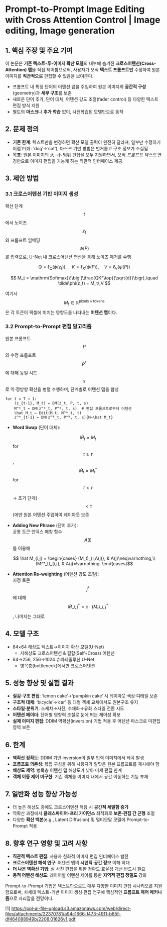 # Prompt-to-Prompt Image Editing with Cross Attention Control | Image editing, Image generation

## 1. 핵심 주장 및 주요 기여  
이 논문은 **기존 텍스트-투-이미지 확산 모델**의 내부에 숨겨진 **크로스어텐션(Cross-Attention) 맵**을 직접 제어함으로써, 사용자가 오직 **텍스트 프롬프트만** 수정하여 원본 이미지를 **직관적으로** 편집할 수 있음을 보여준다.  
- 프롬프트 내 특정 단어의 어텐션 맵을 주입하여 원본 이미지의 **공간적 구성**(geometry)과 **세부 구조**를 보존  
- 새로운 단어 추가, 단어 대체, 어텐션 강도 조절(fader control) 등 다양한 텍스트 편집 방식 지원  
- 별도의 **마스크**나 **추가 학습** 없이, 사전학습된 모델만으로 동작  

## 2. 문제 정의  
- **기존 한계**: 텍스트만을 변경하면 확산 모델 출력이 완전히 달라져, 일부만 수정하기 어렵고(예: ‘dog’→‘cat’), 마스크 기반 방법은 번거롭고 구조 정보가 소실됨  
- **목표**: 원본 이미지의 大‒小 범위 편집을 모두 지원하면서, 오직 *프롬프트 텍스트* 변경만으로 이미지 편집을 가능케 하는 직관적 인터페이스 제공  

## 3. 제안 방법  
### 3.1 크로스어텐션 기반 이미지 생성  
확산 단계 $$t$$에서 노이즈 $$z_t$$와 프롬프트 임베딩 $$\psi(P)$$를 입력으로, U-Net 내 크로스어텐션 연산을 통해 노이즈 제거를 수행  

$$
Q = \ell_Q(\phi(z_t)),\quad
K = \ell_K(\psi(P)),\quad
V = \ell_V(\psi(P))
$$

$$
M_t = \mathrm{Softmax}\!\bigl(\tfrac{QK^\top}{\sqrt{d}}\bigr),\quad
\tilde\phi(z_t) = M_t\,V
$$  

여기서 $$M_t\in\mathbb{R}^{\text{pixels}\times\text{tokens}}$$은 각 토큰이 픽셀에 미치는 영향도를 나타내는 **어텐션 맵**이다.

### 3.2 Prompt-to-Prompt 편집 알고리즘  
원본 프롬프트 $$P$$와 수정 프롬프트 $$P^*$$에 대해 동일 시드 $$s$$로 역·정방향 확산을 병렬 수행하며, 단계별로 어텐션 맵을 합성  
```
for t = T → 1:
    (z_{t-1}, M_t) ← DM(z_t, P, t, s)
    M^*_t ← DM(z^*_t, P^*, t, s)  # 편집 프롬프트로부터 어텐션
    \hat M_t ← Edit(M_t, M^*_t, t)
    z^*_{t-1} ← DM(z^*_t, P^*, t, s){M←\hat M_t}
```
- **Word Swap** (단어 대체):  

  $$\hat M_t = M_t$$ for $$t \ge \tau$$, $$\hat M_t = M^*_t$$ for $$t < \tau$$  

  → 초기 단계($$<\tau$$)에만 원본 어텐션 주입하여 레이아웃 보존  
- **Adding New Phrase** (단어 추가):  
  공통 토큰 인덱스 매칭 함수 $$A(j)$$를 이용해  

```math
    \hat M_{i,j} =
    \begin{cases}
      (M_t)_{i,A(j)}, & A(j)\neq\varnothing,\\
      (M^*_t)_{i,j}, & A(j)=\varnothing.
    \end{cases}
```

- **Attention Re-weighting** (어텐션 강도 조절):  
  지정 토큰 $$j^* $$ 에 대해 $$\hat M\_{i,j^* }=c\cdot (M_t)\_{i,j^* }$$, 나머지는 그대로  

## 4. 모델 구조  
- 64×64 해상도 텍스트→이미지 확산 모델(U-Net)  
  - 저해상도 크로스어텐션 & 결합(Self+Cross) 어텐션  
- 64→256, 256→1024 슈퍼레졸루션 U-Net  
  - 병목층(bottleneck)에서만 크로스어텐션  

## 5. 성능 향상 및 실험 결과  
- **질감·구조 편집**: ‘lemon cake’→‘pumpkin cake’ 시 레이아웃·색상·디테일 보존  
- **구조적 대체**: ‘bicycle’→‘car’ 등 대형 객체 교체에서도 원본구조 유지  
- **스타일·분위기**: 스케치→사진, 수채화→유화 스타일 전환 시도  
- **어텐션 페이더**: 단어별 영향력 조절로 눈에 띄는 제어성 확보  
- **실제 이미지 편집**: DDIM 역확산(inversion) 기법 적용 후 어텐션 마스크로 미편집 영역 보존  

## 6. 한계  
- **역확산 정확도**: DDIM 기반 inversion이 일부 입력 이미지에서 왜곡 발생  
- **프롬프트 의존성**: 복잡 구성을 위해 사용자가 알맞은 원본 프롬프트를 제시해야 함  
- **해상도 제약**: 병목층 어텐션 맵 해상도가 낮아 미세 편집 한계  
- **객체 이동 제어 미구현**: 기존 객체를 이미지 내에서 공간 이동하는 기능 부재  

## 7. 일반화 성능 향상 가능성  
- 더 높은 해상도 층에도 크로스어텐션 적용 시 **공간적 세밀함 증가**  
- 역확산 과정에서 **클래스파이어-프리 가이던스** 최적화로 **보존·편집 간 균형** 조절  
- 다양한 **확산 백본**(e.g., Latent Diffusion) 및 멀티모달 모델에 Prompt-to-Prompt 적용  

## 8. 향후 연구 영향 및 고려 사항  
- **직관적 텍스트 편집**: 사용자 친화적 이미지 편집 인터페이스 발전  
- **크로스어텐션 해석 연구**: 어텐션 맵의 **시맨틱·공간 정보** 이해 확대  
- **더 나은 역확산 기법**: 실 사진 편집을 위한 정확도·효율성 개선 반드시 필요  
- **동적 어텐션 해상도**: 레이어별 어텐션 제어를 통한 **지역적 편집 정밀도** 강화  

Prompt-to-Prompt 기법은 텍스트만으로도 매우 다양한 이미지 편집 시나리오를 지원함으로써, 차세대 텍스트-기반 이미지 생성·편집 연구에 핵심적인 **프롬프트 제어 메커니즘**으로 자리잡을 전망이다.

[1] https://ppl-ai-file-upload.s3.amazonaws.com/web/direct-files/attachments/22370781/a94c1666-f473-4911-b85f-df464088949b/2208.01626v1.pdf
